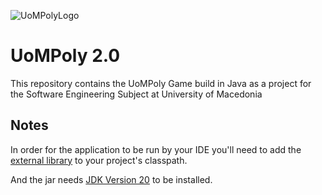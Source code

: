 ![UoMPolyLogo](https://github.com/qaramanis/UoMPoly-2.0/assets/68393350/076d6ced-be35-4a95-a955-98bbbbdfaf35)

# UoMPoly 2.0

This repository contains the UoMPoly Game build in Java as a project for the Software Engineering Subject at University of Macedonia

## Notes

In order for the application to be run by your IDE you'll need to add the [external library](lib/forms_rt.jar) to your project's classpath. 

And the jar needs [JDK Version 20](https://www.oracle.com/java/technologies/downloads/#jdk20-windows) to be installed.


